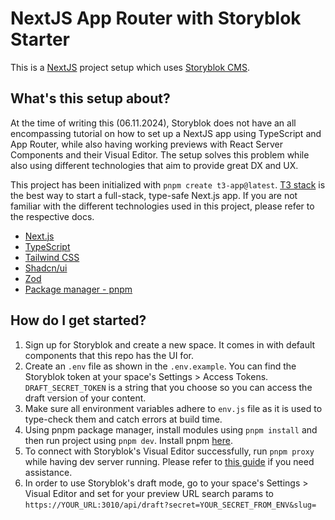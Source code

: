 # NextJS App Router with Storyblok Starter

This is a [NextJS](https://nextjs.org/) project setup which uses [Storyblok CMS](https://www.storyblok.com/).

## What's this setup about?

At the time of writing this (06.11.2024), Storyblok does not have an all encompassing tutorial on how to set up a NextJS app using TypeScript and App Router, while also having working previews with React Server Components and their Visual Editor. The setup solves this problem while also using different technologies that aim to provide great DX and UX.

This project has been initialized with `pnpm create t3-app@latest`. [T3 stack](https://create.t3.gg/) is the best way to start a full-stack, type-safe Next.js app. If you are not familiar with the different technologies used in this project, please refer to the respective docs.

- [Next.js](https://nextjs.org)
- [TypeScript](https://www.typescriptlang.org/)
- [Tailwind CSS](https://tailwindcss.com)
- [Shadcn/ui](https://ui.shadcn.com/)
- [Zod](https://zod.dev/)
- [Package manager - pnpm](https://pnpm.io/)

## How do I get started?

1. Sign up for Storyblok and create a new space. It comes in with default components that this repo has the UI for.
2. Create an `.env` file as shown in the `.env.example`. You can find the Storyblok token at your space's Settings > Access Tokens. `DRAFT_SECRET_TOKEN` is a string that you choose so you can access the draft version of your content.
3. Make sure all environment variables adhere to `env.js` file as it is used to type-check them and catch errors at build time.
4. Using pnpm package manager, install modules using `pnpm install` and then run project using `pnpm dev`. Install pnpm [here](https://pnpm.io/installation).
5. To connect with Storyblok's Visual Editor successfully, run `pnpm proxy` while having dev server running. Please refer to [this guide](https://www.storyblok.com/faq/setup-dev-server-https-proxy) if you need assistance.
6. In order to use Storyblok's draft mode, go to your space's Settings > Visual Editor and set for your preview URL search params to `https://YOUR_URL:3010/api/draft?secret=YOUR_SECRET_FROM_ENV&slug=`
